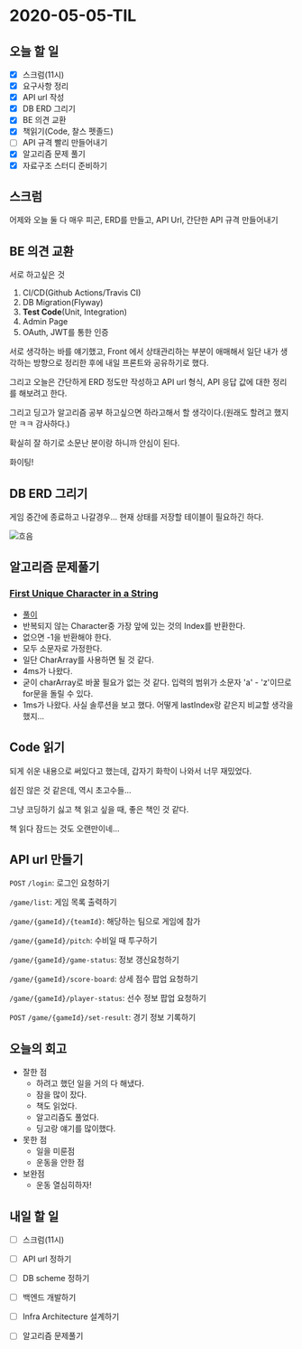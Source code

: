 # 2020-05-05-TIL

## 오늘 할 일

- [x] 스크럼(11시)
- [x] 요구사항 정리
- [x] API url 작성
- [x] DB ERD 그리기
- [x] BE 의견 교환
- [x] 책읽기(Code, 찰스 펫졸드)
- [ ] API 규격 빨리 만들어내기
- [x] 알고리즘 문제 풀기
- [x] 자료구조 스터디 준비하기

## 스크럼

어제와 오늘 둘 다 매우 피곤, ERD를 만들고, API Url, 간단한 API 규격 만들어내기

## BE 의견 교환

서로 하고싶은 것

1. CI/CD(Github Actions/Travis CI)
2. DB Migration(Flyway)
3. **Test Code**(Unit, Integration)
4. Admin Page
5. OAuth, JWT를 통한 인증

서로 생각하는 바를 얘기했고, Front 에서 상태관리하는 부분이 애매해서 일단 내가 생각하는 방향으로 정리한 후에 내일 프론트와 공유하기로 했다.

그리고 오늘은 간단하게 ERD 정도만 작성하고 API url 형식, API 응답 값에 대한 정리를 해보려고 한다.

그리고 딩고가 알고리즘 공부 하고싶으면 하라고해서 할 생각이다.(원래도 할려고 했지만 ㅋㅋ 감사하다.)

확실히 잘 하기로 소문난 분이랑 하니까 안심이 된다.

화이팅!

## DB ERD 그리기

게임 중간에 종료하고 나갈경우... 현재 상태를 저장할 테이블이 필요하긴 하다.

![흐음](https://i.imgur.com/IRMoSO9.png)

## 알고리즘 문제풀기

### [First Unique Character in a String](https://leetcode.com/explore/challenge/card/may-leetcoding-challenge/534/week-1-may-1st-may-7th/3320/)

  - [풀이](https://github.com/ksundong/algorithm-solution/blob/master/src/main/java/dev/idion/leetcode/challenge/firstuniquechar/Solution.java)
  - 반복되지 않는 Character중 가장 앞에 있는 것의 Index를 반환한다.
  - 없으면 -1을 반환해야 한다.
  - 모두 소문자로 가정한다.
  - 일단 CharArray를 사용하면 될 것 같다.
  - 4ms가 나왔다.
  - 굳이 charArray로 바꿀 필요가 없는 것 같다. 입력의 범위가 소문자 'a' - 'z'이므로 for문을 돌릴 수 있다.
  - 1ms가 나왔다. 사실 솔루션을 보고 했다. 어떻게 lastIndex랑 같은지 비교할 생각을 했지...

## Code 읽기

되게 쉬운 내용으로 써있다고 했는데, 갑자기 화학이 나와서 너무 재밌었다.

쉽진 않은 것 같은데, 역시 초고수들...

그냥 코딩하기 싫고 책 읽고 싶을 때, 좋은 책인 것 같다.

책 읽다 잠드는 것도 오랜만이네...

## API url 만들기

`POST` `/login`: 로그인 요청하기

`/game/list`: 게임 목록 출력하기

`/game/{gameId}/{teamId}`: 해당하는 팀으로 게임에 참가

`/game/{gameId}/pitch`: 수비일 때 투구하기

`/game/{gameId}/game-status`: 정보 갱신요청하기

`/game/{gameId}/score-board`: 상세 점수 팝업 요청하기

`/game/{gameId}/player-status`: 선수 정보 팝업 요청하기

`POST` `/game/{gameId}/set-result`: 경기 정보 기록하기

## 오늘의 회고

- 잘한 점
  - 하려고 했던 일을 거의 다 해냈다.
  - 잠을 많이 잤다.
  - 책도 읽었다.
  - 알고리즘도 풀었다.
  - 딩고랑 얘기를 많이했다.
- 못한 점
  - 일을 미룬점
  - 운동을 안한 점
- 보완점
  - 운동 열심히하자!

## 내일 할 일

- [ ] 스크럼(11시)
- [ ] API url 정하기
- [ ] DB scheme 정하기
- [ ] 백엔드 개발하기
- [ ] Infra Architecture 설계하기
- [ ] 알고리즘 문제풀기

